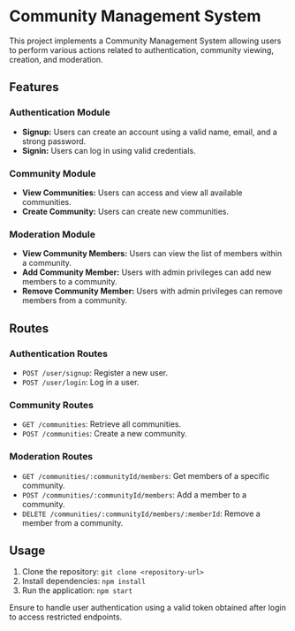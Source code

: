 # Community Management System

This project implements a Community Management System allowing users to perform various actions related to authentication, community viewing, creation, and moderation.

## Features

### Authentication Module
- **Signup:** Users can create an account using a valid name, email, and a strong password.
- **Signin:** Users can log in using valid credentials.

### Community Module
- **View Communities:** Users can access and view all available communities.
- **Create Community:** Users can create new communities.

### Moderation Module
- **View Community Members:** Users can view the list of members within a community.
- **Add Community Member:** Users with admin privileges can add new members to a community.
- **Remove Community Member:** Users with admin privileges can remove members from a community.

## Routes

### Authentication Routes
- `POST /user/signup`: Register a new user.
- `POST /user/login`: Log in a user.

### Community Routes
- `GET /communities`: Retrieve all communities.
- `POST /communities`: Create a new community.

### Moderation Routes
- `GET /communities/:communityId/members`: Get members of a specific community.
- `POST /communities/:communityId/members`: Add a member to a community.
- `DELETE /communities/:communityId/members/:memberId`: Remove a member from a community.

## Usage

1. Clone the repository: `git clone <repository-url>`
2. Install dependencies: `npm install`
3. Run the application: `npm start`

Ensure to handle user authentication using a valid token obtained after login to access restricted endpoints.
